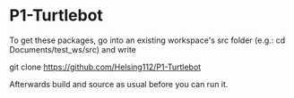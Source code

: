 # P1-Turtlebot

To get these packages, go into an existing workspace's src folder (e.g.: cd Documents/test_ws/src) and write

git clone https://github.com/Helsing112/P1-Turtlebot

Afterwards build and source as usual before you can run it.
